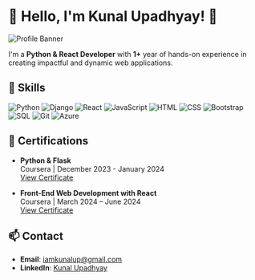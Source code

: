 # 👋 Hello, I'm Kunal Upadhyay! 🌟

![Profile Banner](https://via.placeholder.com/800x200.png?text=Welcome+to+My+GitHub+Profile)

I'm a **Python & React Developer** with **1+** year of hands-on experience in creating impactful and dynamic web applications.

## 🔧 Skills
![Python](https://img.shields.io/badge/Python-3776AB?style=for-the-badge&logo=python&logoColor=white)
![Django](https://img.shields.io/badge/Django-092E20?style=for-the-badge&logo=django&logoColor=white)
![React](https://img.shields.io/badge/React-61DAFB?style=for-the-badge&logo=react&logoColor=black)
![JavaScript](https://img.shields.io/badge/JavaScript-F7DF1E?style=for-the-badge&logo=javascript&logoColor=black)
![HTML](https://img.shields.io/badge/HTML5-E34F26?style=for-the-badge&logo=html5&logoColor=white)
![CSS](https://img.shields.io/badge/CSS3-1572B6?style=for-the-badge&logo=css3&logoColor=white)
![Bootstrap](https://img.shields.io/badge/Bootstrap-563D7C?style=for-the-badge&logo=bootstrap&logoColor=white)
![SQL](https://img.shields.io/badge/SQL-4479A1?style=for-the-badge&logo=postgresql&logoColor=white)
![Git](https://img.shields.io/badge/Git-F05032?style=for-the-badge&logo=git&logoColor=white)
![Azure](https://img.shields.io/badge/Azure-0078D4?style=for-the-badge&logo=microsoft-azure&logoColor=white)

## 📜 Certifications

- **Python & Flask**  
  Coursera | December 2023 - January 2024  
  [View Certificate](https://coursera.org/verify/Z5TBS7GYYGWF)

- **Front-End Web Development with React**  
  Coursera | March 2024 – June 2024  
  [View Certificate](https://coursera.org/verify/DDKVRY9CH8HY)

## 📫 Contact
- **Email**: iamkunalup@gmail.com
- **LinkedIn**: [Kunal Upadhyay](https://www.linkedin.com/in/kunalupadhyay1/)
